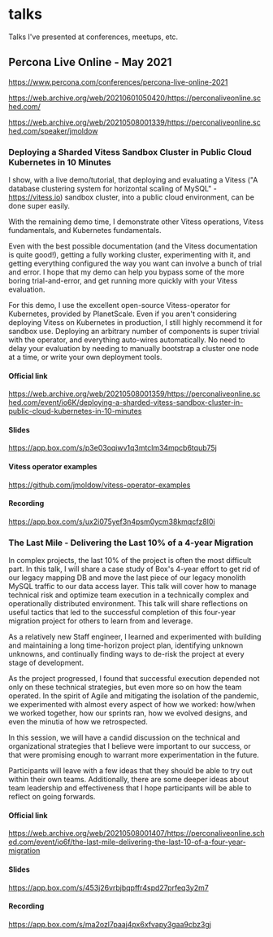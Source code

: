 # talks
Talks I've presented at conferences, meetups, etc.

## Percona Live Online - May 2021

https://www.percona.com/conferences/percona-live-online-2021

https://web.archive.org/web/20210601050420/https://perconaliveonline.sched.com/

https://web.archive.org/web/20210508001339/https://perconaliveonline.sched.com/speaker/jmoldow

### Deploying a Sharded Vitess Sandbox Cluster in Public Cloud Kubernetes in 10 Minutes

I show, with a live demo/tutorial, that deploying and evaluating a Vitess ("A database clustering system for horizontal scaling of MySQL" - https://vitess.io) sandbox cluster, into a public cloud environment, can be done super easily.

With the remaining demo time, I demonstrate other Vitess operations, Vitess fundamentals, and Kubernetes fundamentals.

Even with the best possible documentation (and the Vitess documentation is quite good!), getting a fully working cluster, experimenting with it, and getting everything configured the way you want can involve a bunch of trial and error. I hope that my demo can help you bypass some of the more boring trial-and-error, and get running more quickly with your Vitess evaluation.

For this demo, I use the excellent open-source Vitess-operator for Kubernetes, provided by PlanetScale. Even if you aren't considering deploying Vitess on Kubernetes in production, I still highly recommend it for sandbox use. Deploying an arbitrary number of components is super trivial with the operator, and everything auto-wires automatically. No need to delay your evaluation by needing to manually bootstrap a cluster one node at a time, or write your own deployment tools.

#### Official link

https://web.archive.org/web/20210508001359/https://perconaliveonline.sched.com/event/io6K/deploying-a-sharded-vitess-sandbox-cluster-in-public-cloud-kubernetes-in-10-minutes

#### Slides

https://app.box.com/s/p3e03oqiwv1q3mtclm34mpcb6tqub75j

#### Vitess operator examples

https://github.com/jmoldow/vitess-operator-examples

#### Recording

https://app.box.com/s/ux2i075yef3n4psm0ycm38kmqcfz8l0i

### The Last Mile - Delivering the Last 10% of a 4-year Migration

In complex projects, the last 10% of the project is often the most difficult part. In this talk, I will share a case study of Box's 4-year effort to get rid of our legacy mapping DB and move the last piece of our legacy monolith MySQL traffic to our data access layer. This talk will cover how to manage technical risk and optimize team execution in a technically complex and operationally distributed environment. This talk will share reflections on useful tactics that led to the successful completion of this four-year migration project for others to learn from and leverage.

As a relatively new Staff engineer, I learned and experimented with building and maintaining a long time-horizon project plan, identifying unknown unknowns, and continually finding ways to de-risk the project at every stage of development.

As the project progressed, I found that successful execution depended not only on these technical strategies, but even more so on how the team operated. In the spirit of Agile and mitigating the isolation of the pandemic, we experimented with almost every aspect of how we worked: how/when we worked together, how our sprints ran, how we evolved designs, and even the minutia of how we retrospected.

In this session, we will have a candid discussion on the technical and organizational strategies that I believe were important to our success, or that were promising enough to warrant more experimentation in the future.

Participants will leave with a few ideas that they should be able to try out within their own teams. Additionally, there are some deeper ideas about team leadership and effectiveness that I hope participants will be able to reflect on going forwards.

#### Official link

https://web.archive.org/web/20210508001407/https://perconaliveonline.sched.com/event/io6f/the-last-mile-delivering-the-last-10-of-a-four-year-migration

#### Slides

https://app.box.com/s/453j26vrbjbqpffr4spd27prfeq3y2m7

#### Recording

https://app.box.com/s/ma2ozl7paaj4px6xfvapy3gaa9cbz3gj

